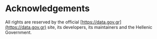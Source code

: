 # Acknowledgements

All rights are reserved by the official [https://data.gov.gr](https://data.gov.gr) site, its developers, its maintainers and the 
Hellenic Government.